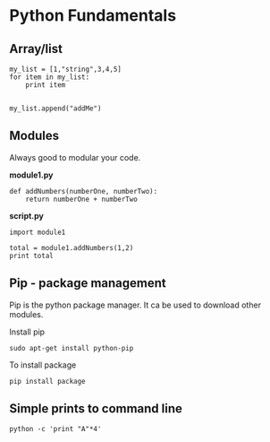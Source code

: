 # Python Fundamentals

## Array/list <a id="arraylist"></a>

```text
my_list = [1,"string",3,4,5]
for item in my_list:
    print item


my_list.append("addMe")
```

## Modules <a id="modules"></a>

Always good to modular your code.

**module1.py**

```text
def addNumbers(numberOne, numberTwo):
    return numberOne + numberTwo
```

**script.py**

```text
import module1

total = module1.addNumbers(1,2)
print total
```

## Pip - package management <a id="pip---package-management"></a>

Pip is the python package manager. It ca be used to download other modules.

Install pip

```text
sudo apt-get install python-pip
```

To install package

```text
pip install package
```

## Simple prints to command line <a id="simple-prints-to-command-line"></a>

```text
python -c 'print "A"*4'
```

